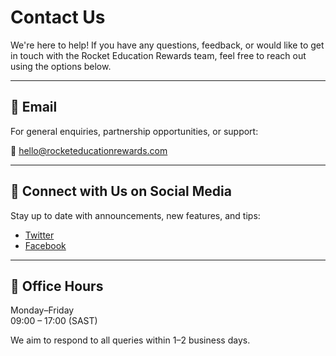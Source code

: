 # Contact Us

We're here to help! If you have any questions, feedback, or would like to get in touch with the Rocket Education Rewards team, feel free to reach out using the options below.

---

## 📧 Email

For general enquiries, partnership opportunities, or support:

📨 [hello@rocketeducationrewards.com](https://rocketeducationrewards.com/#contact)

---

## 🔗 Connect with Us on Social Media

Stay up to date with announcements, new features, and tips:

- [Twitter](https://twitter.com/rocketedu)
- [Facebook](https://facebook.com/rocketedu)

---

## 🧭 Office Hours

Monday–Friday  
09:00 – 17:00 (SAST)

We aim to respond to all queries within 1–2 business days.
